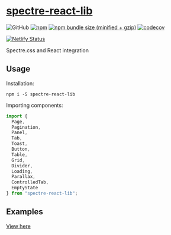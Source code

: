 # [spectre-react-lib](https://spectre-react-lib.philvr.com)
![GitHub](https://img.shields.io/github/license/mashape/apistatus.svg?style=for-the-badge)
[![npm](https://img.shields.io/npm/v/spectre-react-lib.svg?style=for-the-badge)](https://www.npmjs.com/package/spectre-react-lib)
[![npm bundle size (minified + gzip)](https://img.shields.io/bundlephobia/minzip/spectre-react-lib.svg?style=for-the-badge)](https://bundlephobia.com/result?p=spectre-react-lib)
[![codecov](https://img.shields.io/codecov/c/github/FIL1994/spectre-react-lib.svg?style=for-the-badge)](https://codecov.io/gh/FIL1994/spectre-react-lib)

[![Netlify Status](https://api.netlify.com/api/v1/badges/ca02e192-804a-4cfe-af18-cf4e3cb4e21f/deploy-status)](https://app.netlify.com/sites/unruffled-tereshkova-7880d8/deploys)

Spectre.css and React integration

## Usage
Installation:
```
npm i -S spectre-react-lib
```

Importing components:
```javascript
import {
  Page,
  Pagination,
  Panel,
  Tab,
  Toast,
  Button,
  Table,
  Grid,
  Divider,
  Loading,
  Parallax,
  ControlledTab,
  EmptyState
} from "spectre-react-lib";
```
## Examples
[View here](http://spectre-react-lib.philvr.com)
